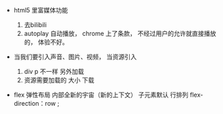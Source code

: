 - html5 里富媒体功能
    1. 去bilibili
    2. autoplay  自动播放，  chrome 上了条款， 不经过用户的允许就直接播放的，  体验不好。

- 当我们要引入声音、图片、视频， 当资源引入
    1. div p  不一样  另外加载
    2. 资源需要加载的  大小  下载

- flex  弹性布局  内部全新的宇宙（新的上下文）
    子元素默认   行排列   flex-direction：row ;